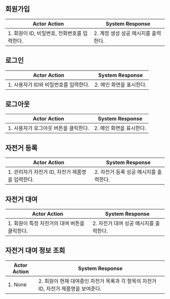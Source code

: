 ## 회원가입

| Actor Action | System Response |
| --- | --- |
| 1. 회원이 ID, 비밀번호, 전화번호를 입력한다. | 2. 계정 생성 성공 메시지를 출력한다. |

## 로그인

| Actor Action | System Response |
| --- | --- |
| 1. 사용자가 ID와 비밀번호를 입력한다. | 2. 메인 화면을 표시한다. |

## 로그아웃

| Actor Action | System Response |
| --- | --- |
| 1. 사용자가 로그아웃 버튼을 클릭한다. | 2. 메인 화면을 표시한다. |

## 자전거 등록

| Actor Action | System Response |
| --- | --- |
| 1. 관리자가 자전거 ID, 자전거 제품명을 입력한다. | 2. 자전거 등록 성공 메시지를 출력한다. |

## 자전거 대여

| Actor Action | System Response |
| --- | --- |
| 1. 회원이 특정 자전거의 대여 버튼을 클릭한다.   | 2. 자전거 대여 성공 메시지를 출력한다. |

## 자전거 대여 정보 조회

| Actor Action | System Response |
| --- | --- |
| 1. None | 2. 회원이 현재 대여중인 자전거 목록과 각 항목의 자전거 ID, 자전거 제품명을 보여준다. |